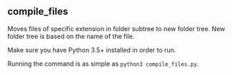 ## compile_files

Moves files of specific extension in folder subtree to new folder tree. New 
folder tree is based on the name of the file.

Make sure you have Python 3.5+ installed in order to run.

Running the command is as simple as `python3 compile_files.py`.
